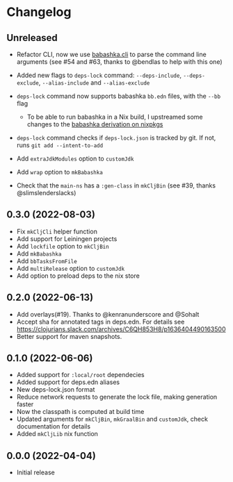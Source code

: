 # Changelog

## Unreleased

- Refactor CLI, now we use [babashka.cli](https://github.com/babashka/cli) to
  parse the command line arguments (see #54 and #63, thanks to @bendlas to help
  with this one)

- Added new flags to `deps-lock` command: `--deps-include`, `--deps-exclude`,
  `--alias-include` and `--alias-exclude`

- `deps-lock` command now supports babashka `bb.edn` files, with the `--bb` flag

  - To be able to run babashka in a Nix build, I upstreamed some changes to the
    [babashka derivation on nixpkgs](https://github.com/NixOS/nixpkgs/pull/241119)

- `deps-lock` command checks if `deps-lock.json` is tracked by git. If not, runs
  `git add --intent-to-add`

- Add `extraJdkModules` option to `customJdk`

- Add `wrap` option to `mkBabashka`

- Check that the `main-ns` has a `:gen-class` in `mkCljBin` (see #39, thanks
  @slimslenderslacks)

## 0.3.0 (2022-08-03)

- Fix `mkCljCli` helper function
- Add support for Leiningen projects
- Add `lockfile` option to `mkCljBin`
- Add `mkBabashka`
- Add `bbTasksFromFile`
- Add `multiRelease` option to `customJdk`
- Add option to preload deps to the nix store

## 0.2.0 (2022-06-13)

- Add overlays(#19). Thanks to @kenranunderscore and @Sohalt
- Accept sha for annotated tags in deps.edn. For details see
  https://clojurians.slack.com/archives/C6QH853H8/p1636404490163500
- Better support for maven snapshots.

## 0.1.0 (2022-06-06)

- Added support for `:local/root` dependecies
- Added support for deps.edn aliases
- New deps-lock.json format
- Reduce network requests to generate the lock file, making generation faster
- Now the classpath is computed at build time
- Updated arguments for `mkCljBin`, `mkGraalBin` and `customJdk`, check
  documentation for details
- Added `mkCljLib` nix function

## 0.0.0 (2022-04-04)

- Initial release
